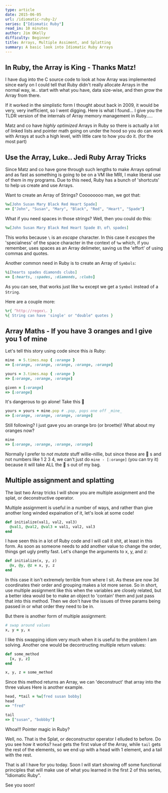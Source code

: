```yaml
---
type: article
date: 2015-06-05
url: /idiomatic-ruby-2/
series: ["Idiomatic Ruby"]
read_in: 10 minutes
author: Jim OKelly
difficulty: Beginner
title: Arrays, Multiple Assiment, and Splatting
summary: A basic look into Idiomatic Ruby Arrays
---
```


## In Ruby, the Array is King - Thanks Matz!

I have dug into the C source code to look at how Array was implemented since
early on I could tell that Ruby didn't really allocate Arrays in the normal way,
ie.. start with what you have, data size-wise, and then *grow* the Array from
there.

If it worked in the simplistic form I thought about back in 2009, it would be
very, very inefficient, so I went digging. Here is what I found... I give you
the TLDR version of the internals of Array memory management in Ruby.....

Matz and co have *highly optimized* Arrays in Ruby so there is actually a lot
of linked lists and pointer math going on under the hood so you do can work
with Arrays at such a high level, with little care to how you do it. (for the 
most part)

## Use the Array, Luke.. Jedi Ruby Array Tricks

Since Matz and co have gone through such lengths to make Arrays optimal and as
fast as something is going to be on a VM like MRI, I make liberal use of them
in my programs. Due to this need, Ruby has a bunch of 'shortcuts' to help us
create and use Arrays.


Want to create an Array of Strings? Coooooooo man, we got that:

```ruby
%w[John Susan Mary Black Red Heart Spade]
=> ["John", "Susan", "Mary", "Black", "Red", "Heart", "Spade"]
```

What if you need spaces in those strings? Well, then you could do this:

```ruby
%w[John Susan Mary Black Red Heart Spade 8\ of\ spades]
```

This works because `\` is an *escape* character. In this case it *escapes*
the 'specialness' of the space character in the context of `%w` which, if
you remember, uses spaces as an Array delimeter, saving us the 'effort' of
using commas and quotes.

Another common need in Ruby is to create an Array of `Symbols`:

```ruby
%i[hearts spades diamonds clubs]
=> [:hearts, :spades, :diamonds, :clubs]
```

As you can see, that works just like `%w` except we get a `Symbol` instead
of a `String`.

Here are a couple more:

```ruby
%r{ ^http://regex\. }
%{ String can have 'single' or "double" quotes }
```

## Array Maths - If you have 3 oranges and I give you 1 of mine

Let's tell this story using code since this *is* Ruby:

```ruby
mine  = 5.times.map { :orange }
=> [:orange, :orange, :orange, :orange, :orange]

yours = 3.times.map { :orange }
=> [:orange, :orange, :orange]

given = [:orange]
=> [:orange]
```

It's dangerous to go alone! Take this 🍊 

```ruby
yours = yours + mine.pop # .pop, pops one off _mine_
=> [:orange, :orange, :orange, :orange]
```

Still following? I just gave you an orange bro (or broette)! What about my oranges now?

```ruby
mine
=> [:orange, :orange, :orange, :orange]
```

Normally I prefer to *not mutate* stuff willie-nillie, but since these are 🍊 s and not
numbers like 1 2 3 4, we can't just do `mine - [:orange]` (you can try it) because it
will take ALL the 🍊 s out of my bag.

## Multiple assignment and splatting

The last two Array tricks I will show you are multiple assignment and the splat, or 
deconstructive operator.

Multiple assignment is useful in a number of ways, and rather than give another long
winded expaination of it, let's look at some code!

```ruby
def initialize(val1, val2, val3)
  @val1, @val2, @val3 = val1, val2, val3
end
```

I have seen this in a lot of Ruby code and I will call it shit, at least in this form. As
soon as someone needs to add another value to change the order, things get ugly pretty
fast. Let's change the arguments to x, y, and z:

```ruby
def initialize(x, y, z)
  @x, @y, @z = x, y, z
end
```

In this case it isn't extremely terrible from where I sit. As these are now 3d coordinates
their order and grouping makes a lot more sense. So in short, use multiple assignment like
this when the variables are closely related, but a better idea would be to make an object
to 'contain' them and just pass that into this method. Then we don't have the issues of
three params being passed in or what order they need to be in.

But there is another form of multiple assignment:

```ruby
# swap around values
x, y = y, x
```

I like this swapping idiom very much when it is useful to the problem I am solving. Another
one would be decontructing multiple return values:

```ruby
def some_method
  [x, y, z]
end

x, y, z = some_method
```

Since this method returns an Array, we can 'deconstruct' that array into the three values
Here is another example.

```ruby
head, *tail = %w[fred susan bobby]
head
=> "fred"

tail
=> ["susan", "bobbby"]
```

Whoa!!! Pointer magic in Ruby?

Well, no. That is the Splat, or deconstructor operator I elluded to before. Do you see how it
works? `head` gets the first value of the Array, while `tail` gets the rest of the elements,
so we end up with a head with 1 element, and a tail with the rest.

That is all I have for you today. Soon I will start showing off some functional principles
that will make use of what you learned in the first 2 of this series, "Idiomatic Ruby".

See you soon!
